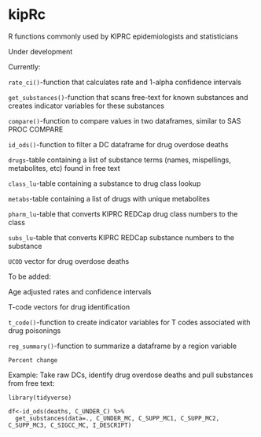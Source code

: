 # kipRc
R functions commonly used by KIPRC epidemiologists and statisticians

Under development

Currently:

  `rate_ci()`-function that calculates rate and 1-alpha confidence intervals
  
  `get_substances()`-function that scans free-text for known substances and creates indicator variables for these substances
  
  `compare()`-function to compare values in two dataframes, similar to SAS PROC COMPARE

  `id_ods()`-function to filter a DC dataframe for drug overdose deaths
  
  `drugs`-table containing a list of substance terms (names, mispellings, metabolites, etc) found in free text
  
  `class_lu`-table containing a substance to drug class lookup
  
  `metabs`-table containing a list of drugs with unique metabolites
  
  `pharm_lu`-table that converts KIPRC REDCap drug class numbers to the class
  
  `subs_lu`-table that converts KIPRC REDCap substance numbers to the substance
  
  `UCOD` vector for drug overdose deaths

To be added:

  Age adjusted rates and confidence intervals
  
  T-code vectors for drug identification
  
  `t_code()`-function to create indicator variables for T codes associated with drug poisonings
  
  `reg_summary()`-function to summarize a dataframe by a region variable
  
  `Percent change`

Example: Take raw DCs, identify drug overdose deaths and pull substances from free text:

```
library(tidyverse)

df<-id_ods(deaths, C_UNDER_C) %>% 
  get_substances(data=., C_UNDER_MC, C_SUPP_MC1, C_SUPP_MC2, C_SUPP_MC3, C_SIGCC_MC, I_DESCRIPT)
  
```

